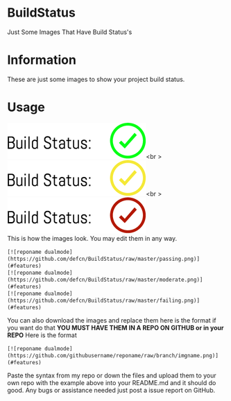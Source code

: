 # BuildStatus
Just Some Images That Have Build Status's

# Information
These are just some images to show your project build status.

# Usage
[![reponame dualmode](https://github.com/defcn/BuildStatus/raw/master/passing.png)](#features)<br \>
[![reponame dualmode](https://github.com/defcn/BuildStatus/raw/master/moderate.png)](#features)<br \>
[![reponame dualmode](https://github.com/defcn/BuildStatus/raw/master/failing.png)](#features)
<br />
This is how the images look. You may edit them in any way.
```
[![reponame dualmode](https://github.com/defcn/BuildStatus/raw/master/passing.png)](#features)
[![reponame dualmode](https://github.com/defcn/BuildStatus/raw/master/moderate.png)](#features)
[![reponame dualmode](https://github.com/defcn/BuildStatus/raw/master/failing.png)](#features)
```
You can also download the images and replace them here is the format if you want do that **YOU MUST HAVE THEM IN A REPO ON GITHUB or in your REPO**
Here is the format
```
[![reponame dualmode](https://github.com/githubusername/reponame/raw/branch/imgname.png)](#features)
```
Paste the syntax from my repo or down the files and upload them to your own repo with the example above into your README.md and it should do good. Any bugs or assistance needed just post a issue report on GitHub.
